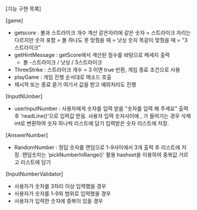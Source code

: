 [기능 구현 목록]

[game]
- getscore
  : 볼과 스트라이크 개수 계산
  같은자리에 같은 숫자 = 스트라이크
  자리는 다르지만 숫자 포함 = 볼
  하나도 못 맞췄을 때 = 낫싱
  숫자 똑같이 맞췄을 때 = "3 스트라이크"
- getHintMessage
  : getScore에서 계산된 점수를 바탕으로 메세지 출력
    - 볼 -스트라이크 / 낫싱 / 3스트라이크
- ThreeStrike
  : 스트라이크 개수 = 3 이면 true 반환, 게임 종료 조건으로 사용
- playGame
  : 게임 진행 순서대로 메소드 호출
- 재시작 또는 종료 묻기
  여기서 값을 받고 예외처리도 진행

[InputNUmber]
- userInputNumber
  : 사용자에게 숫자를 입력 받음 
  "숫자를 입력 해 주세요" 출력 후 'readLine()'으로 입력값 받음.
  사용자 입력 숫자사이에 , 가 들어가는 경우 삭제 
  int로 변환하여 숫자 하나씩 리스트에 담기
  입력받은 숫자 리스트에 저장. 

[AnswerNumber]
- RandomNumber
  : 정답 숫자를 랜덤으로 1-9사이에서 3개 출력 후 리스트에 저장. 
   랜덤숫자는 'pickNumberInRange()' 활용
   hashset을 이용하여 중복값 거르고 리스트에 담기

[InputNumberValidator]
- 사용자가 숫자를 3자리 이상 입력했을 경우
- 사용자가 숫자를 1-9외 범위로 입력했을 경우
- 사용자가 입력한 숫자에 중복이 있을 경우



   